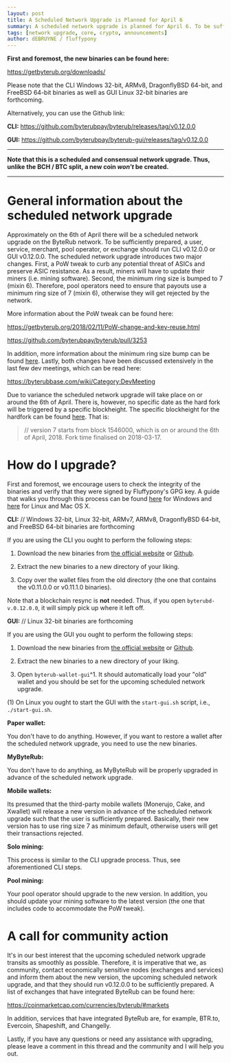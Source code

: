 ```yaml
---
layout: post
title: A Scheduled Network Upgrade is Planned for April 6
summary: A scheduled network upgrade is planned for April 6. To be sufficiently prepared, please run CLI v0.12.0.0 or GUI v0.12.0.0
tags: [network upgrade, core, crypto, announcements]
author: dEBRUYNE / fluffypony
---
```


**First and foremost, the new binaries can be found here:**  

https://getbyterub.org/downloads/  

Please note that the CLI Windows 32-bit, ARMv8, DragonflyBSD 64-bit, and FreeBSD 64-bit binaries as well as GUI Linux 32-bit binaries are forthcoming.  

Alternatively, you can use the Github link:  

**CLI:** https://github.com/byterubpay/byterub/releases/tag/v0.12.0.0  

**GUI:** https://github.com/byterubpay/byterub-gui/releases/tag/v0.12.0.0  

--------------  

**Note that this is a scheduled and consensual network upgrade. Thus, unlike the BCH / BTC split, a new coin *won't* be created.**  

-------------  

# General information about the scheduled network upgrade  

Approximately on the 6th of April there will be a scheduled network upgrade on the ByteRub network. To be sufficiently prepared, a user, service, merchant, pool operator, or exchange should run CLI v0.12.0.0 or GUI v0.12.0.0. The scheduled network upgrade introduces two major changes. First, a PoW tweak to curb any potential threat of ASICs and preserve ASIC resistance. As a result, miners will have to update their miners (i.e. mining software). Second, the minimum ring size is bumped to 7 (mixin 6). Therefore, pool operators need to ensure that payouts use a minimum ring size of 7 (mixin 6), otherwise they will get rejected by the network.  

More information about the PoW tweak can be found here:  

https://getbyterub.org/2018/02/11/PoW-change-and-key-reuse.html  

https://github.com/byterubpay/byterub/pull/3253  

In addition, more information about the minimum ring size bump can be found [here](https://github.com/byterubpay/byterub/issues/3035). Lastly, both changes have been discussed extensively in the last few dev meetings, which can be read here:  

https://byterubbase.com/wiki/Category:DevMeeting  

Due to variance the scheduled network upgrade will take place on or around the 6th of April. There is, however, no specific date as the hard fork will be triggered by a specific blockheight. The specific blockheight for the hardfork can be found [here](https://github.com/byterubpay/byterub/blob/master/src/cryptonote_core/blockchain.cpp#L110-L111). That is:  

> // version 7 starts from block 1546000, which is on or around the 6th of April, 2018. Fork time finalised on 2018-03-17.  

# How do I upgrade?  

First and foremost, we encourage users to check the integrity of the binaries and verify that they were signed by Fluffypony's GPG key. A guide that walks you through this process can be found [here](https://github.com/qubenix/byterub-site/blob/7edf03f77d4c4e9fcd11bfd3de68440e5322279b/_i18n/en/resources/user-guides/verification-windows-beginner.md) for Windows and [here](https://github.com/qubenix/byterub-documentation/blob/qubenix-verify/binary-verification.md) for Linux and Mac OS X.  

**CLI:**  // Windows 32-bit, Linux 32-bit, ARMv7, ARMv8, DragonflyBSD 64-bit, and FreeBSD 64-bit binaries are forthcoming  

If you are using the CLI you ought to perform the following steps:  

1. Download the new binaries from [the official website](https://getbyterub.org/downloads/) or [Github](https://github.com/byterubpay/byterub/releases/tag/v0.12.0.0).  

2. Extract the new binaries to a new directory of your liking.  

3. Copy over the wallet files from the old directory (the one that contains the v0.11.0.0 or v0.11.1.0 binaries).  

Note that a blockchain resync is **not** needed. Thus, if you open `byterubd-v.0.12.0.0`, it will simply pick up where it left off.  

**GUI:**  // Linux 32-bit binaries are forthcoming  

If you are using the GUI you ought to perform the following steps:  

1. Download the new binaries from [the official website](https://getbyterub.org/downloads/) or [Github](https://github.com/byterubpay/byterub-gui/releases/tag/v0.12.0.0).  

2. Extract the new binaries to a new directory of your liking.  

3. Open `byterub-wallet-gui`^1. It should automatically load your "old" wallet and you should be set for the upcoming scheduled network upgrade.  

(1) On Linux you ought to start the GUI with the `start-gui.sh` script, i.e., `./start-gui.sh`.  

**Paper wallet:**  

You don't have to do anything. However, if you want to restore a wallet after the scheduled network upgrade, you need to use the new binaries.  

**MyByteRub:**  

You don't have to do anything, as MyByteRub will be properly upgraded in advance of the scheduled network upgrade.  

**Mobile wallets:**  

Its presumed that the third-party mobile wallets (Monerujo, Cake, and Xwallet) will release a new version in advance of the scheduled network upgrade such that the user is sufficiently prepared. Basically, their new version has to use ring size 7 as minimum default, otherwise users will get their transactions rejected.  

**Solo mining:**  

This process is similar to the CLI upgrade process. Thus, see aforementioned CLI steps.  

**Pool mining:**  

Your pool operator should upgrade to the new version. In addition, you should update your mining software to the latest version (the one that includes code to accommodate the PoW tweak).  

# A call for community action  

It's in our best interest that the upcoming scheduled network upgrade transits as smoothly as possible. Therefore, it is imperative that we, as community, contact economically sensitive nodes (exchanges and services) and inform them about the new version, the upcoming scheduled network upgrade, and that they should run v0.12.0.0 to be sufficiently prepared. A list of exchanges that have integrated ByteRub can be found here:  

https://coinmarketcap.com/currencies/byterub/#markets  

In addition, services that have integrated ByteRub are, for example, BTR.to, Evercoin, Shapeshift, and Changelly.  

Lastly, if you have any questions or need any assistance with upgrading, please leave a comment in this thread and the community and I will help you out.  
